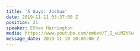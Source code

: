 ```yaml
---
title: '5 Guys: Joshua'
date: 2019-11-11 03:37:00 Z
position: 21
speaker: Ethan Harrington
media: https://www.youtube.com/embed/T_I_wiMZt5w
message_date: 2019-11-10 10:00:00 Z
---
```


